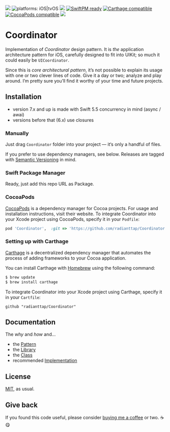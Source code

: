 [![](https://img.shields.io/github/tag/radianttap/Coordinator.svg?label=current)](https://github.com/radianttap/Coordinator/releases)
![platforms: iOS|tvOS](https://img.shields.io/badge/platform-iOS|tvOS-blue.svg)
[![](https://img.shields.io/github/license/radianttap/Coordinator.svg)](https://github.com/radianttap/Coordinator/blob/master/LICENSE)
[![SwiftPM ready](https://img.shields.io/badge/SwiftPM-ready-FA7343.svg?style=flat)](https://swift.org/package-manager/)
[![Carthage compatible](https://img.shields.io/badge/Carthage-compatible-AD4709.svg?style=flat)](https://github.com/Carthage/Carthage)
[![CocoaPods compatible](https://img.shields.io/badge/CocoaPods-compatible-fb0006.svg)](https://cocoapods.org)
![](https://img.shields.io/badge/swift-5-223344.svg?logo=swift&labelColor=FA7343&logoColor=white)

# Coordinator

Implementation of _Coordinator_ design pattern. It is *the* application architecture pattern for iOS, carefully designed to fit into UIKit; so much it could easily be `UICoordinator`.

Since this is *core architectural pattern*, it’s not possible to explain its usage with one or two clever lines of code. Give it a day or two; analyze and play around. I’m pretty sure you’ll find it worthy of your time and future projects.

## Installation

- version 7.x and up is made with Swift 5.5 concurrency in mind (async / awai)
- versions before that (6.x) use closures

### Manually 

Just drag `Coordinator` folder into your project — it‘s only a handful of files.

If you prefer to use dependency managers, see below. 
Releases are tagged with [Semantic Versioning](https://semver.org) in mind.

### Swift Package Manager 

Ready, just add this repo URL as Package. 

### CocoaPods

[CocoaPods](https://cocoapods.org) is a dependency manager for Cocoa projects. For usage and installation instructions, visit their website. To integrate Coordinator into your Xcode project using CocoaPods, specify it in your `Podfile`:

```ruby
pod 'Coordinator', 	:git => 'https://github.com/radianttap/Coordinator.git'
```

### Setting up with Carthage

[Carthage](https://github.com/Carthage/Carthage) is a decentralized dependency manager that automates the process of adding frameworks to your Cocoa application.

You can install Carthage with [Homebrew](http://brew.sh/) using the following command:

```bash
$ brew update
$ brew install carthage
```

To integrate Coordinator into your Xcode project using Carthage, specify it in your `Cartfile`:

```ogdl
github "radianttap/Coordinator"
```

## Documentation

The _why_ and _how_ and...

- the [Pattern](documentation/Pattern.md)
- the [Library](documentation/Library.md)
- the [Class](documentation/Class.md)
- recommended [Implementation](documentation/Implement.md)

## License

[MIT](https://choosealicense.com/licenses/mit/), as usual.

## Give back

If you found this code useful, please consider [buying me a coffee](https://www.buymeacoffee.com/radianttap) or two. ☕️😋
